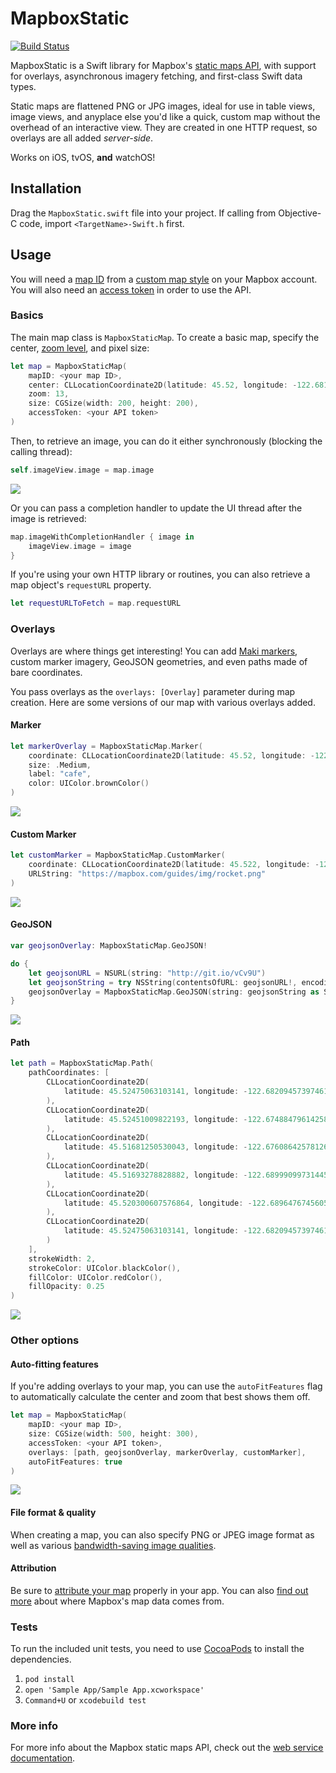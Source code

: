 # MapboxStatic

[![Build Status](https://www.bitrise.io/app/faa9d29af3e2ce7a.svg?token=_oJK999amHl5HlK3a82PZA&branch=master)](https://www.bitrise.io/app/faa9d29af3e2ce7a)

MapboxStatic is a Swift library for Mapbox's [static maps API](https://www.mapbox.com/developers/api/static/), with support for overlays, asynchronous imagery fetching, and first-class Swift data types. 

Static maps are flattened PNG or JPG images, ideal for use in table views, image views, and anyplace else you'd like a quick, custom map without the overhead of an interactive view. They are created in one HTTP request, so overlays are all added *server-side*. 

Works on iOS, tvOS, **and** watchOS! 

## Installation 

Drag the `MapboxStatic.swift` file into your project. If calling from Objective-C code, import `<TargetName>-Swift.h` first. 

## Usage

You will need a [map ID](https://www.mapbox.com/foundations/glossary/#mapid) from a [custom map style](https://www.mapbox.com/foundations/customizing-the-map) on your Mapbox account. You will also need an [access token](https://www.mapbox.com/developers/api/#access-tokens) in order to use the API. 

### Basics

The main map class is `MapboxStaticMap`. To create a basic map, specify the center, [zoom level](https://www.mapbox.com/guides/how-web-maps-work/#tiles-and-zoom-levels), and pixel size: 

```swift
let map = MapboxStaticMap(
    mapID: <your map ID>,
    center: CLLocationCoordinate2D(latitude: 45.52, longitude: -122.681944),
    zoom: 13,
    size: CGSize(width: 200, height: 200),
    accessToken: <your API token>
)
```

Then, to retrieve an image, you can do it either synchronously (blocking the calling thread): 

```swift
self.imageView.image = map.image
```

![](./screenshots/map.png)

Or you can pass a completion handler to update the UI thread after the image is retrieved: 

```swift
map.imageWithCompletionHandler { image in
    imageView.image = image
}
```

If you're using your own HTTP library or routines, you can also retrieve a map object's `requestURL` property. 

```swift
let requestURLToFetch = map.requestURL
```

### Overlays

Overlays are where things get interesting! You can add [Maki markers](https://www.mapbox.com/maki/), custom marker imagery, GeoJSON geometries, and even paths made of bare coordinates. 

You pass overlays as the `overlays: [Overlay]` parameter during map creation. Here are some versions of our map with various overlays added. 

#### Marker

```swift
let markerOverlay = MapboxStaticMap.Marker(
    coordinate: CLLocationCoordinate2D(latitude: 45.52, longitude: -122.681944),
    size: .Medium,
    label: "cafe",
    color: UIColor.brownColor()
)
```

![](./screenshots/marker.png)

#### Custom Marker

```swift
let customMarker = MapboxStaticMap.CustomMarker(
    coordinate: CLLocationCoordinate2D(latitude: 45.522, longitude: -122.69),
    URLString: "https://mapbox.com/guides/img/rocket.png"
)
```

![](./screenshots/custom.png)

#### GeoJSON

```swift
var geojsonOverlay: MapboxStaticMap.GeoJSON!

do {
    let geojsonURL = NSURL(string: "http://git.io/vCv9U")
    let geojsonString = try NSString(contentsOfURL: geojsonURL!, encoding: NSUTF8StringEncoding)
    geojsonOverlay = MapboxStaticMap.GeoJSON(string: geojsonString as String)
}
```

![](./screenshots/geojson.png)

#### Path

```swift
let path = MapboxStaticMap.Path(
    pathCoordinates: [
        CLLocationCoordinate2D(
            latitude: 45.52475063103141, longitude: -122.68209457397461
        ),
        CLLocationCoordinate2D(
            latitude: 45.52451009822193, longitude: -122.67488479614258
        ),
        CLLocationCoordinate2D(
            latitude: 45.51681250530043, longitude: -122.67608642578126
        ),
        CLLocationCoordinate2D(
            latitude: 45.51693278828882, longitude: -122.68999099731445
        ),
        CLLocationCoordinate2D(
            latitude: 45.520300607576864, longitude: -122.68964767456055
        ),
        CLLocationCoordinate2D(
            latitude: 45.52475063103141, longitude: -122.68209457397461
        )
    ],
    strokeWidth: 2,
    strokeColor: UIColor.blackColor(),
    fillColor: UIColor.redColor(),
    fillOpacity: 0.25
)
```

![](./screenshots/path.png)

### Other options

#### Auto-fitting features

If you're adding overlays to your map, you can use the `autoFitFeatures` flag to automatically calculate the center and zoom that best shows them off. 

```swift
let map = MapboxStaticMap(
    mapID: <your map ID>,
    size: CGSize(width: 500, height: 300),
    accessToken: <your API token>,
    overlays: [path, geojsonOverlay, markerOverlay, customMarker],
    autoFitFeatures: true
)
```

![](screenshots/autofit.png)

#### File format & quality

When creating a map, you can also specify PNG or JPEG image format as well as various [bandwidth-saving image qualities](https://www.mapbox.com/developers/api/static/#format). 

#### Attribution

Be sure to [attribute your map](https://www.mapbox.com/developers/api/static/#attribution) properly in your app. You can also [find out more](https://www.mapbox.com/about/maps/) about where Mapbox's map data comes from. 

### Tests

To run the included unit tests, you need to use [CocoaPods](http://cocoapods.org) to install the dependencies. 

1. `pod install`
1. `open 'Sample App/Sample App.xcworkspace'`
1. `Command+U` or `xcodebuild test`


### More info

For more info about the Mapbox static maps API, check out the [web service documentation](https://www.mapbox.com/developers/api/static/). 
